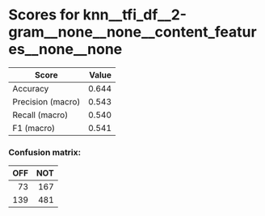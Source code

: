 # Scores for knn__tfi_df__2-gram__none__none__content_features__none__none
|      Score      |Value|
|-----------------|----:|
|Accuracy         |0.644|
|Precision (macro)|0.543|
|Recall (macro)   |0.540|
|F1 (macro)       |0.541|

### Confusion matrix:
|OFF|NOT|
|--:|--:|
| 73|167|
|139|481|
